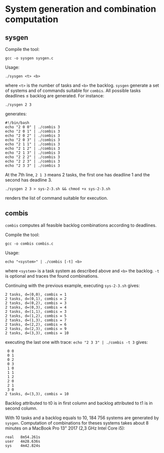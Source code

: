 # System generation and combination computation

## sysgen

Compile the tool:

```
gcc -o sysgen sysgen.c
```

Usage:

```
./sysgen <t> <b>
```

where ```<t>``` is the number of tasks and ```<b>``` the backlog. ```sysgen``` generate a set of systems and of commands suitable for ```combis```. All possible tasks deadlines ≤ backlog are generated. For instance:

```
./sysgen 2 3
```

generates:

```
#!/bin/bash
echo "2 0 0" | ./combis 3
echo "2 0 1" | ./combis 3
echo "2 0 2" | ./combis 3
echo "2 0 3" | ./combis 3
echo "2 1 1" | ./combis 3
echo "2 1 2" | ./combis 3
echo "2 1 3" | ./combis 3
echo "2 2 2" | ./combis 3
echo "2 2 3" | ./combis 3
echo "2 3 3" | ./combis 3
```

At the 7th line, ```2 1 3``` means 2 tasks, the first one has deadline 1 and the second has deadline 3.

```
./sysgen 2 3 > sys-2-3.sh && chmod +x sys-2-3.sh
```

renders the list of command suitable for execution.

## combis

```combis``` computes all feasible backlog combinations according to deadlines.

Compile the tool:

```
gcc -o combis combis.c
```

Usage:

```
echo "<system>" | ./combis [-t] <b>
```

where ```<system>``` is a task system as described above and ```<b>``` the backlog. ```-t``` is optional and traces the found combinations.

Continuing with the previous example, executing ```sys-2-3.sh``` gives:

```
2 tasks, d=(0,0), combis = 1
2 tasks, d=(0,1), combis = 2
2 tasks, d=(0,2), combis = 3
2 tasks, d=(0,3), combis = 4
2 tasks, d=(1,1), combis = 3
2 tasks, d=(1,2), combis = 5
2 tasks, d=(1,3), combis = 7
2 tasks, d=(2,2), combis = 6
2 tasks, d=(2,3), combis = 9
2 tasks, d=(3,3), combis = 10
```

executing the last one with trace: ```echo "2 3 3" | ./combis -t 3``` gives:

```
 0 0
 0 1
 0 2
 0 3
 1 0
 1 1
 1 2
 2 0
 2 1
 3 0
2 tasks, d=(3,3), combis = 10
```

Backlog attributed to t0 is in first column and backlog attributed to t1 is in second column.

With 10 tasks and a backlog equals to 10, 184 756 systems are generated by ```sysgen```. Computation of combinations for theses systems takes about 8 minutes on a MacBook Pro 13" 2017 (2,3 GHz Intel Core i5):

```
real   8m54.261s
user   4m28.636s
sys    4m42.824s
```

